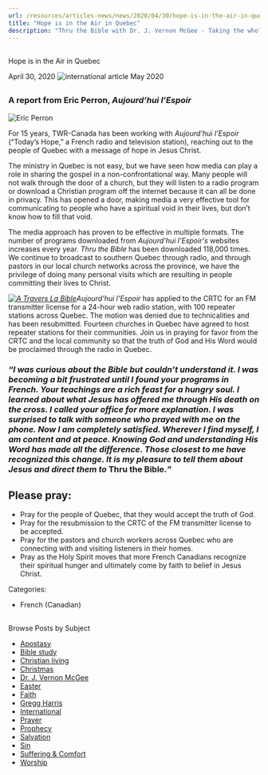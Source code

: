 ```yaml
---
url: /resources/articles-news/news/2020/04/30/hope-is-in-the-air-in-quebec
title: "Hope is in the Air in Quebec"
description: "Thru the Bible with Dr. J. Vernon McGee - Taking the whole Word to the whole world"
---
```







## 
 Hope is in the Air in Quebec


April 30, 2020
![international article May 2020](https://ttb.org/images/default-source/Features-and-News/international-article-may-2020.jpg?sfvrsn=42c91e16_0 "international article May 2020")




## 


### A report from Eric Perron, *Aujourd’hui l’Espoir*


![Eric Perron](/images/default-source/Features-and-News/eric-perron.jpg?sfvrsn=b9c91e16_0 "Eric Perron")


For 15 years, TWR-Canada has been working with *Aujourd’hui l’Espoir* (“Today’s Hope,” a French radio and television station), reaching out to the people of Quebec with a message of hope in Jesus Christ. 


The ministry in Quebec is not easy, but we have seen how media can play a role in sharing the gospel in a non-confrontational way. Many people will not walk through the door of a church, but they will listen to a radio program or download a Christian program off the internet because it can all be done in privacy. This has opened a door, making media a very effective tool for communicating to people who have a spiritual void in their lives, but don’t know how to fill that void.


The media approach has proven to be effective in multiple formats. The number of programs downloaded from *Aujourd’hui l’Espoir's* websites increases every year. *Thru the Bible* has been downloaded 118,000 times. We continue to broadcast to southern Quebec through radio, and through pastors in our local church networks across the province, we have the privilege of doing many personal visits which are resulting in people committing their lives to Christ.


*[![A Travers La Bible](/images/default-source/Features-and-News/a-travers-la-bible.jpg?sfvrsn=a8c91e16_0&MaxWidth=500&MaxHeight=&ScaleUp=false&Quality=High&Method=ResizeFitToAreaArguments&Signature=BDD6B262F1E8B91D56499011DE4E299D2EB5C511 "A Travers La Bible")](https://espoir.ca/A-travers-la-bible.Radio.htm)Aujourd’hui* *l’Espoir* has applied to the CRTC for an FM transmitter license for a 24-hour web radio station, with 100 repeater stations across Quebec. The motion was denied due to technicalities and has been resubmitted. Fourteen churches in Quebec have agreed to host repeater stations for their communities. Join us in praying for favor from the CRTC and the local community so that the truth of God and His Word would be proclaimed through the radio in Quebec. 


### *“I was curious about the Bible but couldn’t understand it. I was becoming a bit frustrated until I found your programs in French. Your teachings are a rich feast for a hungry soul. I learned about what Jesus has offered me through His death on the cross. I called your office for more explanation. I was surprised to talk with someone who prayed with me on the phone. Now I am completely satisfied. Wherever I find myself, I am content and at peace. Knowing God and understanding His Word has made all the difference. Those closest to me have recognized this change. It is my pleasure to tell them about Jesus and direct them to* Thru the Bible.*”*



## Please pray:


* Pray for the people of Quebec, that they would accept the truth of God.
* Pray for the resubmission to the CRTC of the FM transmitter license to be accepted.
* Pray for the pastors and church workers across Quebec who are connecting with and visiting listeners in their homes.
* Pray as the Holy Spirit moves that more French Canadians recognize their spiritual hunger and ultimately come by faith to belief in Jesus Christ.



Categories: 


* French (Canadian)









## 
 Browse Posts by Subject


* [Apostasy](/resources/articles-news/-in-tags/tags/Apostasy)
* [Bible study](/resources/articles-news/-in-tags/tags/Bible-study)
* [Christian living](/resources/articles-news/-in-tags/tags/Christian-living)
* [Christmas](/resources/articles-news/-in-tags/tags/Christmas)
* [Dr. J. Vernon McGee](/resources/articles-news/-in-tags/tags/Dr-J-Vernon-McGee)
* [Easter](/resources/articles-news/-in-tags/tags/easter)
* [Faith](/resources/articles-news/-in-tags/tags/Faith)
* [Gregg Harris](/resources/articles-news/-in-tags/tags/Gregg-Harris)
* [International](/resources/articles-news/-in-tags/tags/International)
* [Prayer](/resources/articles-news/-in-tags/tags/prayer)
* [Prophecy](/resources/articles-news/-in-tags/tags/Prophecy)
* [Salvation](/resources/articles-news/-in-tags/tags/Salvation)
* [Sin](/resources/articles-news/-in-tags/tags/sin)
* [Suffering & Comfort](/resources/articles-news/-in-tags/tags/Suffering-Comfort)
* [Worship](/resources/articles-news/-in-tags/tags/worship)






